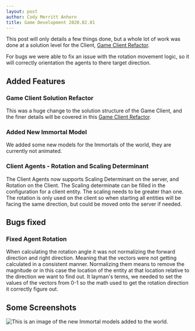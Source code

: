 ```yaml
---
layout: post
author: Cody Merritt Anhorn
title: Game Development 2020.02.01
---
```


This post will only details a few things done, but a whole lot of work was done at a solution level for the Client, <a href="/2020/02/04/Game-Client-Refactor.html" title="Post detailing the Game Client Solution Refactor.">Game Client Refactor</a>.

For bugs we were able to fix an issue with the rotation movement logic, so it will correctly orientation the agents to there target direction.

## Added Features

### Game Client Solution Refactor

This was a huge change to the solution structure of the Game Client, and the finer details will be covered in this <a href="/2020/02/04/Game-Client-Refactor.html" title="Post detailing the Game Client Solution Refactor.">Game Client Refactor</a>.

### Added New Immortal Model

We added some new models for the Immortals of the world, they are currently not animated.

### Client Agents - Rotation and Scaling Determinant

The Client Agents now supports Scaling Determinant on the server, and Rotation on the Client. The Scaling determinate can be filled in the configuration for a client entity. The scaling needs to be greater than one. The rotation is only used on the client so when starting all entities will be facing the same direction, but could be moved onto the server if needed.

## Bugs fixed

### Fixed Agent Rotation

When calculating the rotation angle it was not normalizing the forward direction and right direction. Meaning that the vectors were not getting calculated in a consistent manner. Normalizing them means to remove the magnitude or in this case the location of the entity at that location relative to the direction we want to find out. It layman's terms, we needed to set the values of the vectors from 0-1 so the math used to get the rotation direction it correctly figure out.


## Some Screenshots 
![This is an image of the new Immortal models added to the world.](/image/Posts/GameDevelopment/2020-02-01/RoamingImmortals.png)
